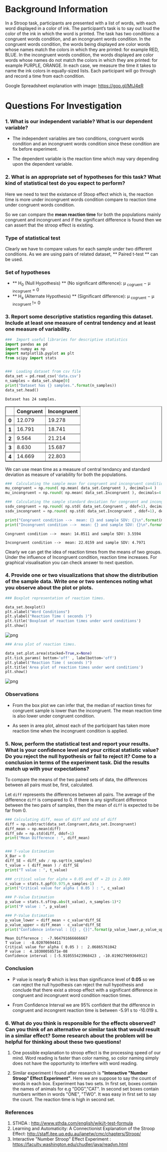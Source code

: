 
# Background Information

In a Stroop task, participants are presented with a list of words, with each word displayed in a color of ink. The participant’s task is to say out loud the color of the ink in which the word is printed. The task has two conditions: a congruent words condition, and an incongruent words condition. In the congruent words condition, the words being displayed are color words whose names match the colors in which they are printed: for example RED, BLUE. In the incongruent words condition, the words displayed are color words whose names do not match the colors in which they are printed: for example PURPLE, ORANGE. In each case, we measure the time it takes to name the ink colors in equally-sized lists. Each participant will go through and record a time from each condition.

Google Spreadsheet explanation with image: https://goo.gl/MtJ4eR

# Questions For Investigation

### 1. What is our independent variable? What is our dependent variable?

* The independent variables are two conditions, congruent words condition and an incongruent words condition since these condition are fix before experiment.

* The dependent variable is the reaction time which may vary depending upon the dependent variable.

### 2. What is an appropriate set of hypotheses for this task? What kind of statistical test do you expect to perform? 

Here we need to test the existance of Stoop effect which is, the reaction time is more under incongruent words condition compare to reaction time under congruent words condition.

So we can compare the **mean reaction time** for both the populations mainly congruent and incongruent and if the significant difference is found then we can assert that the stroop effect is existing.

### Type of statistical test

Clearly we have to compare values for each sample under two different conditions. As we are using pairs of related dataset, ** Paired t-test ** can be used.

### Set of hypotheses
* ** H<sub>0</sub> (Null Hypothesis) ** (No significant difference): μ <sub>cogruent</sub> − μ <sub>incogruent</sub> = 0 
* ** H<sub>a</sub> (Alternate Hypothesis) ** (Significant difference): μ <sub>cogruent</sub> − μ <sub>incogruent</sub> != 0 




### 3. Report some descriptive statistics regarding this dataset. Include at least one measure of central tendency and at least one measure of variability.
 


```python
###  Import useful libraries for descriptive statistics
import pandas as pd
import numpy as np
import matplotlib.pyplot as plt
from scipy import stats


###  Loading dataset from csv file
data_set = pd.read_csv('data.csv')
n_samples = data_set.shape[0]
print("Dataset has {} samples.".format(n_samples))
data_set.head()

```

    Dataset has 24 samples.


<table border="1" class="dataframe">
  <thead>
    <tr style="text-align: right;">
      <th></th>
      <th>Congruent</th>
      <th>Incongruent</th>
    </tr>
  </thead>
  <tbody>
    <tr>
      <th>0</th>
      <td>12.079</td>
      <td>19.278</td>
    </tr>
    <tr>
      <th>1</th>
      <td>16.791</td>
      <td>18.741</td>
    </tr>
    <tr>
      <th>2</th>
      <td>9.564</td>
      <td>21.214</td>
    </tr>
    <tr>
      <th>3</th>
      <td>8.630</td>
      <td>15.687</td>
    </tr>
    <tr>
      <th>4</th>
      <td>14.669</td>
      <td>22.803</td>
    </tr>
  </tbody>
</table>


We can use mean time as a measure of central tendancy and standard deviation as measure of variability for both the populations.


```python
###  Calculating the sample mean for congruent and incongruent condition.
mu_congruent = np.round( np.mean( data_set.Congruent ), decimals=4 )
mu_incongruent = np.round( np.mean( data_set.Incongruent ), decimals=4 )

###  Calculating the sample standard deviation for congruent and incongruent condition.
ssdv_congruent = np.round( np.std( data_set.Congruent , ddof=1), decimals=4 )
ssdv_incongruent = np.round( np.std( data_set.Incongruent , ddof=1), decimals=4 )

print("Congruent condition -->  mean: {} and sample SDV: {}\n".format(mu_congruent,ssdv_congruent))
print("Incongruent condition -->  mean: {} and sample SDV: {}\n".format(mu_incongruent,ssdv_incongruent))
```

    Congruent condition -->  mean: 14.0511 and sample SDV: 3.5594
    
    Incongruent condition -->  mean: 22.0159 and sample SDV: 4.7971
    


Clearly we can get the idea of reaction times from the means of two groups. Under the influence of Incongruent condition, reaction time increases. For graphical visualisation you can check answer to next question. 

### 4. Provide one or two visualizations that show the distribution of the sample data. Write one or two sentences noting what you observe about the plot or plots.


```python
### Boxplot representation of reaction times.

data_set.boxplot()
plt.xlabel("Word Conditions")
plt.ylabel("Reaction Time ( seconds )")
plt.title('Boxploat of reaction times under word conditions')
plt.show()
```


![png](output_10_0.png)



```python
### Area plot of reaction times.

data_set.plot.area(stacked=True,x=None)
plt.tick_params( bottom='off' , labelbottom='off')
plt.ylabel("Reaction Time ( seconds )")
plt.title('Area plot of reaction times under word conditions')
plt.show()
```


![png](output_11_0.png)


### Observations

* From the box plot we can infer that, the median of reaction times for congruent sample is lower than the incongruent. The mean reaction time is also lower under congruent condition. 

* As seen in area plot, almost each of the participant has taken more reaction time when the incongruent condition is applied.

### 5. Now, perform the statistical test and report your results. What is your confidence level and your critical statistic value? Do you reject the null hypothesis or fail to reject it? Come to a conclusion in terms of the experiment task. Did the results match up with your expectations?

To compare the means of the two paired sets of data, the differences between all pairs must be, first, calculated.

Let ``diff`` represents the differences between all pairs. The average of the difference ``diff`` is compared to 0. If there is any significant difference between the two pairs of samples, then the mean of ``diff`` is expected to be far from 0.


```python
### Calculating diff, mean of diff and std of diff
diff = np.subtract(data_set.Congruent,data_set.Incongruent)
diff_mean = np.mean(diff)
diff_sdv = np.std(diff, ddof=1)
print("Mean Difference : ", diff_mean)


### T-value Estimation
X_Bar = 0
diff_SE = diff_sdv / np.sqrt(n_samples)
t_value = ( diff_mean ) / diff_SE
print("T value : ", t_value)

### critical value for alpha = 0.05 and df = 23 is 2.069
c_value = stats.t.ppf(0.975,n_samples-1)
print("Critical value for alpha ( 0.05 ) : ", c_value)

### P-Value Estimation
p_value = stats.t.sf(np.abs(t_value), n_samples-1)*2
print("P value : ", p_value)

### P-Value Estimation
p_value_lower = diff_mean + c_value*diff_SE
p_value_upper = diff_mean - c_value*diff_SE
print("Confidence interval : [{} , {}]".format(p_value_lower,p_value_upper))
```

    Mean Difference :  -7.964791666666667
    T value :  -8.02070694411
    Critical value for alpha ( 0.05 ) :  2.06865761042
    P value :  4.10300058571e-08
    Confidence interval : [-5.910555423968423 , -10.019027909364912]


### Conclusion

*  P value is nearly **0** which is less than significance level of **0.05** so we can reject the  null hypothesis can reject the null hypothesis and conclude that there exist a stroop effect with a significant difference in congruent and incongruent word condition reaction times.

* From Confidence Interval we are 95% confident that the difference in congruent and incongrent reaction time is between -5.91 s to -10.019 s. 

### 6. What do you think is responsible for the effects observed? Can you think of an alternative or similar task that would result in a similar effect? Some research about the problem will be helpful for thinking about these two questions!

1. One possible explanation to stroop effect is the processing speed of our mind. Word reading is faster than color naming, so color naming simply does not have the opportunity to interfere with word reading.

2. Similar experiment I found after research is **"Interactive "Number Stroop" Effect Experiment"**. Here we are suppose to say the count of words in each box. Experiment has two sets. In first set, boxes contain the names of animals for e.g "DOG","CAT". In second set boxes contain numbers written in words "ONE", "TWO". It was easy in first set to say the count. The reaction time is high in second set. 

### References

1. STHDA : http://www.sthda.com/english/wiki/t-test-formula
2. Learning and Automaticity: A Connectionist Explanation of the Stroop Effect: http://staff.itee.uq.edu.au/janetw/cmc/chapters/Stroop/
3. Interactive "Number Stroop" Effect Experiment : https://faculty.washington.edu/chudler/java/readyn.html
